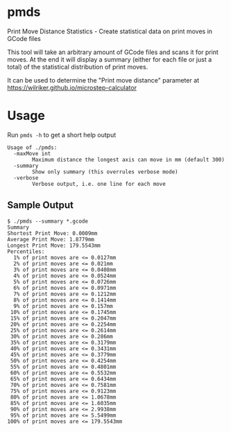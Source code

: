 # pmds
Print Move Distance Statistics - Create statistical data on print moves in GCode files

This tool will take an arbitrary amount of GCode files and scans it for print moves. At the end it will display a summary (either for each file or just a total) of the statistical distribution of print moves.

It can be used to determine the "Print move distance" parameter at https://wilriker.github.io/microstep-calculator

Usage
===
Run `pmds -h` to get a short help output
```
Usage of ./pmds:
  -maxMove int
        Maximum distance the longest axis can move in mm (default 300)
  -summary
        Show only summary (this overrules verbose mode)
  -verbose
        Verbose output, i.e. one line for each move
```

Sample Output
---
```
$ ./pmds --summary *.gcode
Summary
Shortest Print Move: 0.0009mm
Average Print Move: 1.8779mm
Longest Print Move: 179.5543mm
Percentiles:
  1% of print moves are <= 0.0127mm
  2% of print moves are <= 0.021mm
  3% of print moves are <= 0.0408mm
  4% of print moves are <= 0.0524mm
  5% of print moves are <= 0.0726mm
  6% of print moves are <= 0.0971mm
  7% of print moves are <= 0.1212mm
  8% of print moves are <= 0.1414mm
  9% of print moves are <= 0.157mm
 10% of print moves are <= 0.1745mm
 15% of print moves are <= 0.2047mm
 20% of print moves are <= 0.2254mm
 25% of print moves are <= 0.2614mm
 30% of print moves are <= 0.286mm
 35% of print moves are <= 0.3179mm
 40% of print moves are <= 0.3431mm
 45% of print moves are <= 0.3779mm
 50% of print moves are <= 0.4254mm
 55% of print moves are <= 0.4801mm
 60% of print moves are <= 0.5532mm
 65% of print moves are <= 0.6434mm
 70% of print moves are <= 0.7581mm
 75% of print moves are <= 0.9123mm
 80% of print moves are <= 1.0678mm
 85% of print moves are <= 1.6035mm
 90% of print moves are <= 2.9938mm
 95% of print moves are <= 5.5499mm
100% of print moves are <= 179.5543mm
```
